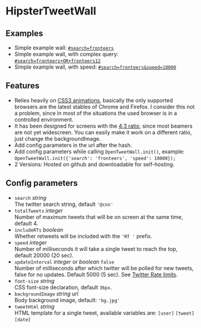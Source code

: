 # HipsterTweetWall

## Examples
   * Simple example wall: [`#search=fronteers`](http://branneman.github.com/HipsterTweetWall/#search=fronteers)
   * Simple example wall, with complex query: [`#search=fronteers+OR+fronteers12`](http://branneman.github.com/HipsterTweetWall/#search=fronteers+OR+fronteers12)
   * Simple example wall, with speed: [`#search=fronteers&speed=10000`](http://branneman.github.com/HipsterTweetWall/#search=fronteers&speed=10000)

## Features
   * Relies heavily on [CSS3 animations](http://caniuse.com/#feat=css-animation), basically the only supported browsers are the latest stables of Chrome and Firefox.
     I consider this not a problem, since in most of the situations the used browser is in a controlled environment.
   * It has been designed for screens with the [4:3 ratio](http://en.wikipedia.org/wiki/File:Vector_Video_Standards4.svg), since most beamers are not yet widescreen.
     You can easily make it work on a different ratio, just change the backgroundImage.
   * Add config parameters in the url after the hash.
   * Add config parameters while calling `OpenTweetWall.init()`, example:  
     `OpenTweetWall.init({'search': 'fronteers', 'speed': 10000});`
   * 2 Versions: Hosted on github and downloadable for self-hosting.

## Config parameters
   * `search` _string_  
     The twitter search string, default `'@cnn'`
   * `totalTweets` _integer_  
     Number of maximum tweets that will be on screen at the same time, default 4.
   * `includeRTs` _boolean_  
     Whether retweets will be included with the `'RT '` prefix.
   * `speed` _integer_  
     Number of milliseconds it will take a single tweet to reach the top, default 20000 (20 sec).
   * `updateInterval` _integer_ or _boolean_ `false`  
     Number of milliseconds after which twitter will be polled for new tweets, false for no updates. Default 5000 (5 sec). See [Twitter Rate limits](https://dev.twitter.com/docs/rate-limiting).
   * `font-size` _string_  
     CSS font-size declaration, default `36px`.
   * `backgroundImage` _string_ url  
     Body background image, default: `'bg.jpg'`
   * `tweetHtml` _string_  
     HTML template for a single tweet, available variables are: `[user]` `[tweet]` `[date]`